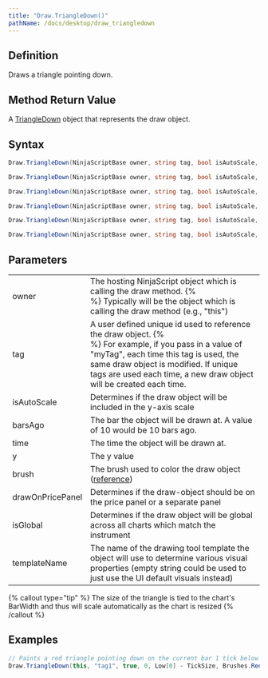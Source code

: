 ```yaml
---
title: "Draw.TriangleDown()"
pathName: /docs/desktop/draw_triangledown
---
```


## Definition

Draws a triangle pointing down.

## Method Return Value

A [TriangleDown](/docs/desktop/triangledown) object that represents the draw object.

## Syntax

```csharp
Draw.TriangleDown(NinjaScriptBase owner, string tag, bool isAutoScale, DateTime time, double y, Brush brush)
```

```csharp
Draw.TriangleDown(NinjaScriptBase owner, string tag, bool isAutoScale, int barsAgo, double y, Brush brush)
```

```csharp
Draw.TriangleDown(NinjaScriptBase owner, string tag, bool isAutoScale, DateTime time, double y, Brush brush, bool drawOnPricePanel)
```

```csharp
Draw.TriangleDown(NinjaScriptBase owner, string tag, bool isAutoScale, int barsAgo, double y, Brush brush, bool drawOnPricePanel)
```

```csharp
Draw.TriangleDown(NinjaScriptBase owner, string tag, bool isAutoScale, DateTime time, double y, bool isGlobal, string templateName)
```

```csharp
Draw.TriangleDown(NinjaScriptBase owner, string tag, bool isAutoScale, int barsAgo, double y, bool isGlobal, string templateName)
```

## Parameters

|  |  |
| --- | --- |
| owner | The hosting NinjaScript object which is calling the draw method. {% <br> %} Typically will be the object which is calling the draw method (e.g., "this") |
| tag | A user defined unique id used to reference the draw object. {% <br> %} For example, if you pass in a value of "myTag", each time this tag is used, the same draw object is modified. If unique tags are used each time, a new draw object will be created each time. |
| isAutoScale | Determines if the draw object will be included in the y-axis scale |
| barsAgo | The bar the object will be drawn at. A value of 10 would be 10 bars ago. |
| time | The time the object will be drawn at. |
| y | The y value |
| brush | The brush used to color the draw object ([reference](https://msdn.microsoft.com/en-us/library/system.windows.media.brushes%28v=vs.110%29.aspx)) |
| drawOnPricePanel | Determines if the draw-object should be on the price panel or a separate panel |
| isGlobal | Determines if the draw object will be global across all charts which match the instrument |
| templateName | The name of the drawing tool template the object will use to determine various visual properties (empty string could be used to just use the UI default visuals instead) |

{% callout type="tip" %}
The size of the triangle is tied to the chart's BarWidth and thus will scale automatically as the chart is resized
{% /callout %}

## Examples

```csharp
// Paints a red triangle pointing down on the current bar 1 tick below the low
Draw.TriangleDown(this, "tag1", true, 0, Low[0] - TickSize, Brushes.Red);
```
